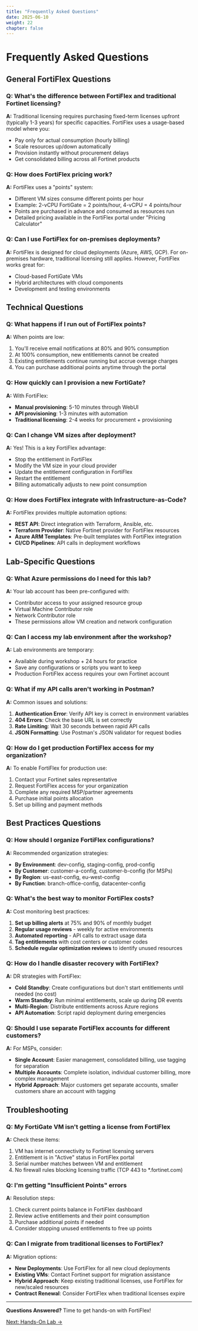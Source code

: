 ```yaml
---
title: "Frequently Asked Questions"
date: 2025-06-10
weight: 22
chapter: false
---
```


# Frequently Asked Questions

## General FortiFlex Questions

### Q: What's the difference between FortiFlex and traditional Fortinet licensing?

**A:** Traditional licensing requires purchasing fixed-term licenses upfront (typically 1-3 years) for specific capacities. FortiFlex uses a usage-based model where you:
- Pay only for actual consumption (hourly billing)
- Scale resources up/down automatically
- Provision instantly without procurement delays
- Get consolidated billing across all Fortinet products

### Q: How does FortiFlex pricing work?

**A:** FortiFlex uses a "points" system:
- Different VM sizes consume different points per hour
- Example: 2-vCPU FortiGate = 2 points/hour, 4-vCPU = 4 points/hour
- Points are purchased in advance and consumed as resources run
- Detailed pricing available in the FortiFlex portal under "Pricing Calculator"

### Q: Can I use FortiFlex for on-premises deployments?

**A:** FortiFlex is designed for cloud deployments (Azure, AWS, GCP). For on-premises hardware, traditional licensing still applies. However, FortiFlex works great for:
- Cloud-based FortiGate VMs
- Hybrid architectures with cloud components
- Development and testing environments

## Technical Questions

### Q: What happens if I run out of FortiFlex points?

**A:** When points are low:
1. You'll receive email notifications at 80% and 90% consumption
2. At 100% consumption, new entitlements cannot be created
3. Existing entitlements continue running but accrue overage charges
4. You can purchase additional points anytime through the portal

### Q: How quickly can I provision a new FortiGate?

**A:** With FortiFlex:
- **Manual provisioning**: 5-10 minutes through WebUI
- **API provisioning**: 1-3 minutes with automation
- **Traditional licensing**: 2-4 weeks for procurement + provisioning

### Q: Can I change VM sizes after deployment?

**A:** Yes! This is a key FortiFlex advantage:
- Stop the entitlement in FortiFlex
- Modify the VM size in your cloud provider
- Update the entitlement configuration in FortiFlex
- Restart the entitlement
- Billing automatically adjusts to new point consumption

### Q: How does FortiFlex integrate with Infrastructure-as-Code?

**A:** FortiFlex provides multiple automation options:
- **REST API**: Direct integration with Terraform, Ansible, etc.
- **Terraform Provider**: Native Fortinet provider for FortiFlex resources
- **Azure ARM Templates**: Pre-built templates with FortiFlex integration
- **CI/CD Pipelines**: API calls in deployment workflows

## Lab-Specific Questions

### Q: What Azure permissions do I need for this lab?

**A:** Your lab account has been pre-configured with:
- Contributor access to your assigned resource group
- Virtual Machine Contributor role
- Network Contributor role
- These permissions allow VM creation and network configuration

### Q: Can I access my lab environment after the workshop?

**A:** Lab environments are temporary:
- Available during workshop + 24 hours for practice
- Save any configurations or scripts you want to keep
- Production FortiFlex access requires your own Fortinet account

### Q: What if my API calls aren't working in Postman?

**A:** Common issues and solutions:
1. **Authentication Error**: Verify API key is correct in environment variables
2. **404 Errors**: Check the base URL is set correctly
3. **Rate Limiting**: Wait 30 seconds between rapid API calls
4. **JSON Formatting**: Use Postman's JSON validator for request bodies

### Q: How do I get production FortiFlex access for my organization?

**A:** To enable FortiFlex for production use:
1. Contact your Fortinet sales representative
2. Request FortiFlex access for your organization
3. Complete any required MSP/partner agreements
4. Purchase initial points allocation
5. Set up billing and payment methods

## Best Practices Questions

### Q: How should I organize FortiFlex configurations?

**A:** Recommended organization strategies:
- **By Environment**: dev-config, staging-config, prod-config
- **By Customer**: customer-a-config, customer-b-config (for MSPs)
- **By Region**: us-east-config, eu-west-config
- **By Function**: branch-office-config, datacenter-config

### Q: What's the best way to monitor FortiFlex costs?

**A:** Cost monitoring best practices:
1. **Set up billing alerts** at 75% and 90% of monthly budget
2. **Regular usage reviews** - weekly for active environments
3. **Automated reporting** - API calls to extract usage data
4. **Tag entitlements** with cost centers or customer codes
5. **Schedule regular optimization reviews** to identify unused resources

### Q: How do I handle disaster recovery with FortiFlex?

**A:** DR strategies with FortiFlex:
- **Cold Standby**: Create configurations but don't start entitlements until needed (no cost)
- **Warm Standby**: Run minimal entitlements, scale up during DR events
- **Multi-Region**: Distribute entitlements across Azure regions
- **API Automation**: Script rapid deployment during emergencies

### Q: Should I use separate FortiFlex accounts for different customers?

**A:** For MSPs, consider:
- **Single Account**: Easier management, consolidated billing, use tagging for separation
- **Multiple Accounts**: Complete isolation, individual customer billing, more complex management
- **Hybrid Approach**: Major customers get separate accounts, smaller customers share an account with tagging

## Troubleshooting

### Q: My FortiGate VM isn't getting a license from FortiFlex

**A:** Check these items:
1. VM has internet connectivity to Fortinet licensing servers
2. Entitlement is in "Active" status in FortiFlex portal
3. Serial number matches between VM and entitlement
4. No firewall rules blocking licensing traffic (TCP 443 to *.fortinet.com)

### Q: I'm getting "Insufficient Points" errors

**A:** Resolution steps:
1. Check current points balance in FortiFlex dashboard
2. Review active entitlements and their point consumption
3. Purchase additional points if needed
4. Consider stopping unused entitlements to free up points

### Q: Can I migrate from traditional licenses to FortiFlex?

**A:** Migration options:
- **New Deployments**: Use FortiFlex for all new cloud deployments
- **Existing VMs**: Contact Fortinet support for migration assistance
- **Hybrid Approach**: Keep existing traditional licenses, use FortiFlex for new/scaled resources
- **Contract Renewal**: Consider FortiFlex when traditional licenses expire

---

**Questions Answered?** Time to get hands-on with FortiFlex!

[Next: Hands-On Lab →](../03-hands-on-lab/)

